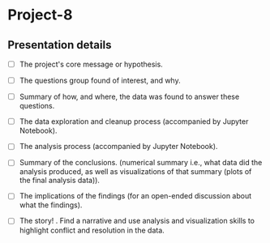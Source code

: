 # Project-8
## Presentation details


* [ ] The project's core message or hypothesis.

* [ ] The questions group found of interest, and why.

* [ ] Summary of how, and where, the data was found to answer these questions.

* [ ] The data exploration and cleanup process (accompanied by Jupyter Notebook).

* [ ] The analysis process (accompanied by Jupyter Notebook).

* [ ] Summary of the conclusions. (numerical summary i.e., what data did the analysis produced, as well as visualizations of that summary (plots of the final analysis data)).

* [ ] The implications of the findings (for an open-ended discussion about what the findings).

* [ ] The story! . Find a narrative and use analysis and visualization skills to highlight conflict and resolution in the data.
